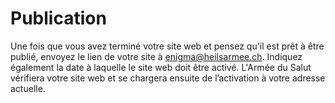 ﻿# Publication

Une fois que vous avez terminé votre site web et pensez qu'il est prêt à être publié, envoyez le lien de votre site à [enigma@heilsarmee.ch](mailto:enigma@heilsarmee.ch). Indiquez également la date à laquelle le site web doit être activé. L'Armée du Salut vérifiera votre site web et se chargera ensuite de l’activation à votre adresse actuelle.